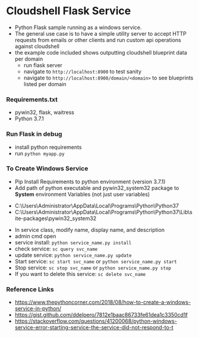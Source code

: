 # Cloudshell Flask Service
- Python Flask sample running as a windows service. 
- The general use case is to have a simple utility server to accept HTTP requests from emails or other clients and run custom api operations against cloudshell
- the example code included shows outputting cloudshell blueprint data per domain
    - run flask server
    - navigate to `http://localhost:8900` to test sanity
    - navigate to `http://localhost:8900/domain/<domain>` to see blueprints listed per domain

### Requirements.txt
  * pywin32, flask, waitress
  * Python 3.7.1 

### Run Flask in debug
- install python requirements
- run `python myapp.py`

### To Create Windows Service
  * Pip Install Requirements to python environment (version 3.7.1)
  * Add path of python executable and pywin32_system32 package to **System** environment Variables (not just user variables)
  - C:\Users\Administrator\AppData\Local\Programs\Python\Python37
  - C:\Users\Administrator\AppData\Local\Programs\Python\Python37\Lib\site-packages\pywin32_system32
  * In service class,  modify  name, display name, and description
  * admin cmd open
  * service install: `python service_name.py install`
  * check service: `sc query svc_name`
  * update service: `python service_name.py update`
  * Start service: `sc start svc_name` or `python service_name.py start`
  * Stop service: `sc stop svc_name` or `python service_name.py stop`
  * If you want to delete this service: `sc delete svc_name`

### Reference Links
- https://www.thepythoncorner.com/2018/08/how-to-create-a-windows-service-in-python/
- https://gist.github.com/ddelpero/7812e1baac86733fe61dea1c3350cd1f
- https://stackoverflow.com/questions/41200068/python-windows-service-error-starting-service-the-service-did-not-respond-to-t